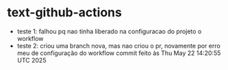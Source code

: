 # text-github-actions

- teste 1: falhou pq nao tinha liberado na configuracao do projeto o workflow
- teste 2: criou uma branch nova, mas nao criou o pr, novamente por erro meu de configuração do workflow
commit feito às Thu May 22 14:20:55 UTC 2025
